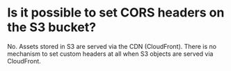 # Is it possible to set CORS headers on the S3 bucket?

No. Assets stored in S3 are served via the CDN (CloudFront). There is no mechanism to set custom headers at all when S3 objects are
served via CloudFront.

